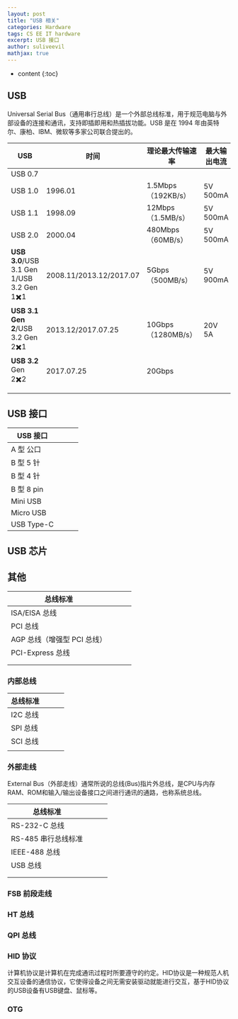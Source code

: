 ```yaml
---
layout: post
title: "USB 相关"
categories: Hardware
tags: CS EE IT hardware
excerpt: USB 接口
author: suliveevil
mathjax: true
---
```


* content
{:toc}

## USB

Universal Serial Bus（通用串行总线）是一个外部总线标准，用于规范电脑与外部设备的连接和通讯，支持即插即用和热插拔功能。USB 是在 1994 年由英特尔、康柏、IBM、微软等多家公司联合提出的。

| USB                                       | 时间                    | 理论最大传输速率   | 最大输出电流 | 备注 |
| ----------------------------------------- | ----------------------- | ------------------ | ------------ | ---- |
| USB 0.7                                   |                         |                    |              |      |
| USB 1.0                                   | 1996.01                 | 1.5Mbps（192KB/s） | 5V 500mA     |      |
| USB 1.1                                   | 1998.09                 | 12Mbps（1.5MB/s）  | 5V 500mA     |      |
| USB 2.0                                   | 2000.04                 | 480Mbps（60MB/s）  | 5V 500mA     |      |
| **USB 3.0**/USB 3.1 Gen 1/USB 3.2 Gen 1✖️1 | 2008.11/2013.12/2017.07 | 5Gbps（500MB/s）   | 5V 900mA     |      |
| **USB 3.1 Gen 2**/USB 3.2 Gen 2✖️1         | 2013.12/2017.07.25      | 10Gbps（1280MB/s） | 20V 5A       |      |
| **USB 3.2** Gen 2✖️2                       | 2017.07.25              | 20Gbps             |              |      |
|                                           |                         |                    |              |      |
|                                           |                         |                    |              |      |

## USB 接口

| USB 接口   |      |      |      |
| ---------- | ---- | ---- | ---- |
| A 型 公口  |      |      |      |
| B 型 5 针  |      |      |      |
| B 型 4 针  |      |      |      |
| B 型 8 pin |      |      |      |
| Mini USB   |      |      |      |
| Micro USB  |      |      |      |
| USB Type-C |      |      |      |



## USB 芯片



## 其他

| 总线标准                    |      |      |      |
| --------------------------- | ---- | ---- | ---- |
| ISA/EISA 总线               |      |      |      |
| PCI 总线                    |      |      |      |
| AGP 总线（增强型 PCI 总线） |      |      |      |
| PCI-Express 总线            |      |      |      |
|                             |      |      |      |
|                             |      |      |      |

### 内部总线

| 总线标准 |      |      |      |
| -------- | ---- | ---- | ---- |
| I2C 总线 |      |      |      |
| SPI 总线 |      |      |      |
| SCI 总线 |      |      |      |
|          |      |      |      |


### 外部走线

External Bus（外部走线）通常所说的总线(Bus)指片外总线，是CPU与内存RAM、ROM和输入/输出设备接口之间进行通讯的通路，也称系统总线。

| 总线标准            |      |      |      |
| ------------------- | ---- | ---- | ---- |
| RS-232-C 总线       |      |      |      |
| RS-485 串行总线标准 |      |      |      |
| IEEE-488 总线       |      |      |      |
| USB 总线            |      |      |      |
|                     |      |      |      |
|                     |      |      |      |

### FSB 前段走线



### HT 总线



### QPI 总线







### HID 协议

计算机协议是计算机在完成通讯过程时所要遵守的约定。HID协议是一种规范人机交互设备的通信协议，它使得设备之间无需安装驱动就能进行交互，基于HID协议的USB设备有USB键盘、鼠标等。

### OTG




